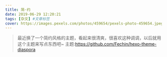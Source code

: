```yaml
---
title: 简·约
date: 2019-06-29 12:20:21
tags: [杂文] #文章标签
cover: https://images.pexels.com/photos/459654/pexels-photo-459654.jpeg?cs=srgb&dl=books-business-computer-connection-459654.jpg&fm=jpg
---
```

>最近换了一个简约风格的主题，看起来很清爽，很喜欢这种调调，以后就用这个主题来写点东西吧~
>主题:https://github.com/Fechin/hexo-theme-diaspora